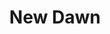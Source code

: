 ---
ee_id_show: '4507'
title: New Dawn
url: new-dawn
live_url:
year: '2020'
venue: Louis Vuitton
state_country: Global
type:
dates:
wwwnews:
wwweblast:
pitch: Did an ad campaign 4 LV - both print &amp; in-store. Decked out their flagships
  4 July with dusk &amp; dawns.
ps:
download:
layout: shows
---